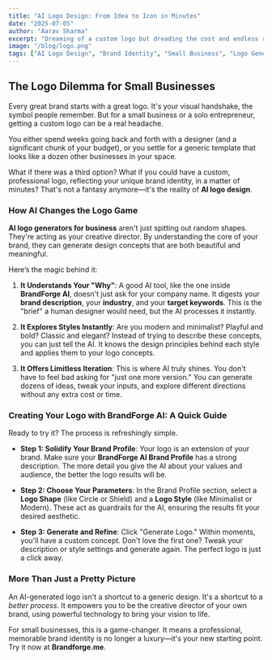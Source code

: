 ```yaml
---
title: "AI Logo Design: From Idea to Icon in Minutes"
date: "2025-07-05"
author: "Aarav Sharma"
excerpt: "Dreaming of a custom logo but dreading the cost and endless revisions? Discover how AI logo generators for business are empowering entrepreneurs to create stunning, professional logos without the designer price tag."
image: "/blog/logo.png"
tags: ["AI Logo Design", "Brand Identity", "Small Business", "Logo Generator"]
---
```


## The Logo Dilemma for Small Businesses

Every great brand starts with a great logo. It's your visual handshake, the symbol people remember. But for a small business or a solo entrepreneur, getting a custom logo can be a real headache.

You either spend weeks going back and forth with a designer (and a significant chunk of your budget), or you settle for a generic template that looks like a dozen other businesses in your space.

What if there was a third option? What if you could have a custom, professional logo, reflecting your unique brand identity, in a matter of minutes? That's not a fantasy anymore—it's the reality of **AI logo design**.

### How AI Changes the Logo Game

**AI logo generators for business** aren't just spitting out random shapes. They're acting as your creative director. By understanding the core of your brand, they can generate design concepts that are both beautiful and meaningful.

Here’s the magic behind it:

1.  **It Understands Your "Why"**: A good AI tool, like the one inside **BrandForge AI**, doesn't just ask for your company name. It digests your **brand description**, your **industry**, and your **target keywords**. This is the "brief" a human designer would need, but the AI processes it instantly.

2.  **It Explores Styles Instantly**: Are you modern and minimalist? Playful and bold? Classic and elegant? Instead of trying to describe these concepts, you can just tell the AI. It knows the design principles behind each style and applies them to your logo concepts.

3.  **It Offers Limitless Iteration**: This is where AI truly shines. You don't have to feel bad asking for "just one more version." You can generate dozens of ideas, tweak your inputs, and explore different directions without any extra cost or time.

### Creating Your Logo with BrandForge AI: A Quick Guide

Ready to try it? The process is refreshingly simple.

-   **Step 1: Solidify Your Brand Profile**: Your logo is an extension of your brand. Make sure your **BrandForge AI Brand Profile** has a strong description. The more detail you give the AI about your values and audience, the better the logo results will be.

-   **Step 2: Choose Your Parameters**: In the Brand Profile section, select a **Logo Shape** (like Circle or Shield) and a **Logo Style** (like Minimalist or Modern). These act as guardrails for the AI, ensuring the results fit your desired aesthetic.

-   **Step 3: Generate and Refine**: Click "Generate Logo." Within moments, you'll have a custom concept. Don't love the first one? Tweak your description or style settings and generate again. The perfect logo is just a click away.

### More Than Just a Pretty Picture

An AI-generated logo isn't a shortcut to a generic design. It's a shortcut to a *better process*. It empowers you to be the creative director of your own brand, using powerful technology to bring your vision to life.

For small businesses, this is a game-changer. It means a professional, memorable brand identity is no longer a luxury—it's your new starting point. Try it now at **Brandforge.me**.
